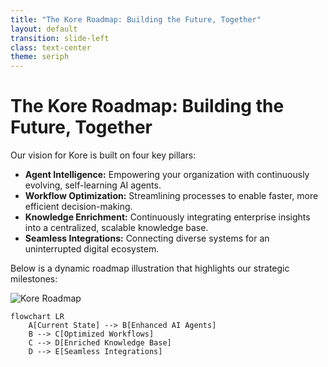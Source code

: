```yaml
---
title: "The Kore Roadmap: Building the Future, Together"
layout: default
transition: slide-left
class: text-center
theme: seriph
---
```


# The Kore Roadmap: Building the Future, Together

Our vision for Kore is built on four key pillars:

- **Agent Intelligence:** Empowering your organization with continuously evolving, self-learning AI agents.
- **Workflow Optimization:** Streamlining processes to enable faster, more efficient decision-making.
- **Knowledge Enrichment:** Continuously integrating enterprise insights into a centralized, scalable knowledge base.
- **Seamless Integrations:** Connecting diverse systems for an uninterrupted digital ecosystem.

Below is a dynamic roadmap illustration that highlights our strategic milestones:

![Kore Roadmap](/public/images/kore-roadmap.png)

```mermaid
flowchart LR
    A[Current State] --> B[Enhanced AI Agents]
    B --> C[Optimized Workflows]
    C --> D[Enriched Knowledge Base]
    D --> E[Seamless Integrations]
```

<!--
Speaker Notes:
In this slide, we present the roadmap for the future of Kore, emphasizing our commitment to continuous innovation. Highlight the evolution from our current state to a future enriched with advanced AI agents that drive workflow efficiencies, enable robust knowledge enrichment, and support seamless integrations. The roadmap graphic and Mermaid diagram together provide a clear visual path of our strategic milestones, reinforcing our vision of building the future, together.
-->